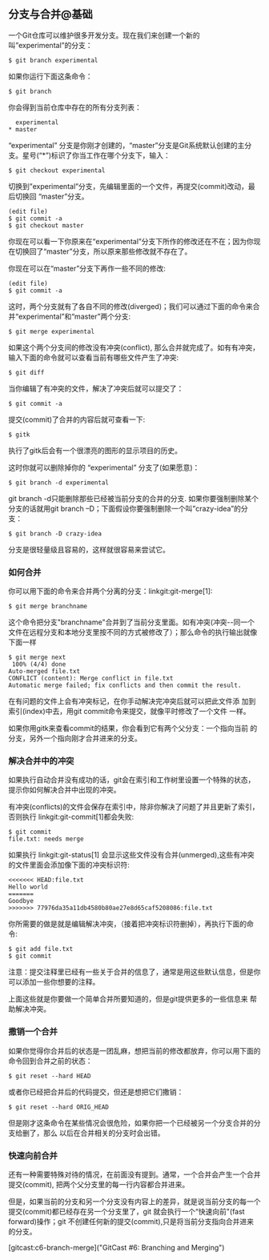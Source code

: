 ## 分支与合并@基础 ##

一个Git仓库可以维护很多开发分支。现在我们来创建一个新的叫”experimental”的分支：

    $ git branch experimental

如果你运行下面这条命令：

    $ git branch

你会得到当前仓库中存在的所有分支列表：

      experimental
    * master

“experimental” 分支是你刚才创建的，“master”分支是Git系统默认创建的主分支。星号(“*”)标识了你当工作在哪个分支下，输入：

    $ git checkout experimental

切换到”experimental”分支，先编辑里面的一个文件，再提交(commit)改动，最后切换回 “master”分支。

    (edit file)
    $ git commit -a
    $ git checkout master


你现在可以看一下你原来在“experimental”分支下所作的修改还在不在；因为你现在切换回了“master”分支，所以原来那些修改就不存在了。

你现在可以在“master”分支下再作一些不同的修改:

    (edit file)
    $ git commit -a


这时，两个分支就有了各自不同的修改(diverged)；我们可以通过下面的命令来合并“experimental”和“master”两个分支:

    $ git merge experimental

如果这个两个分支间的修改没有冲突(conflict), 那么合并就完成了。如有有冲突，输入下面的命令就可以查看当前有哪些文件产生了冲突:

    $ git diff

当你编辑了有冲突的文件，解决了冲突后就可以提交了：

    $ git commit -a

提交(commit)了合并的内容后就可查看一下:

    $ gitk


执行了gitk后会有一个很漂亮的图形的显示项目的历史。

这时你就可以删除掉你的 “experimental” 分支了(如果愿意)：

    $ git branch -d experimental

git branch -d只能删除那些已经被当前分支的合并的分支. 如果你要强制删除某个分支的话就用git branch –D；下面假设你要强制删除一个叫”crazy-idea”的分支：

    $ git branch -D crazy-idea

分支是很轻量级且容易的，这样就很容易来尝试它。

### 如何合并 ###

你可以用下面的命令来合并两个分离的分支：linkgit:git-merge[1]:

    $ git merge branchname

这个命令把分支"branchname"合并到了当前分支里面。如有冲突(冲突--同一个文件在远程分支和本地分支里按不同的方式被修改了）；那么命令的执行输出就像下面一样

    $ git merge next
     100% (4/4) done
    Auto-merged file.txt
    CONFLICT (content): Merge conflict in file.txt
    Automatic merge failed; fix conflicts and then commit the result.

在有问题的文件上会有冲突标记，在你手动解决完冲突后就可以把此文件添
加到索引(index)中去，用git commit命令来提交，就像平时修改了一个文件
一样。

如果你用gitk来查看commit的结果，你会看到它有两个父分支：一个指向当前
的分支，另外一个指向刚才合并进来的分支。

### 解决合并中的冲突 ###

如果执行自动合并没有成功的话，git会在索引和工作树里设置一个特殊的状态，
提示你如何解决合并中出现的冲突。

有冲突(conflicts)的文件会保存在索引中，除非你解决了问题了并且更新了索引，否则执行 linkgit:git-commit[1]都会失败:

    $ git commit
    file.txt: needs merge

如果执行 linkgit:git-status[1] 会显示这些文件没有合并(unmerged),这些有冲突的文件里面会添加像下面的冲突标识符:

    <<<<<<< HEAD:file.txt
    Hello world
    =======
    Goodbye
    >>>>>>> 77976da35a11db4580b80ae27e8d65caf5208086:file.txt

你所需要的做是就是编辑解决冲突，（接着把冲突标识符删掉），再执行下面的命令:

    $ git add file.txt
    $ git commit

注意：提交注释里已经有一些关于合并的信息了，通常是用这些默认信息，但是你可以添加一些你想要的注释。

上面这些就是你要做一个简单合并所要知道的，但是git提供更多的一些信息来
帮助解决冲突。

### 撒销一个合并 ###

如果你觉得你合并后的状态是一团乱麻，想把当前的修改都放弃，你可以用下面的命令回到合并之前的状态：

    $ git reset --hard HEAD

或者你已经把合并后的代码提交，但还是想把它们撒销：

    $ git reset --hard ORIG_HEAD

但是刚才这条命令在某些情况会很危险，如果你把一个已经被另一个分支合并的分支给删了，那么
以后在合并相关的分支时会出错。

### 快速向前合并 ###

还有一种需要特殊对待的情况，在前面没有提到。通常，一个合并会产生一个合并提交(commit),
把两个父分支里的每一行内容都合并进来。

但是，如果当前的分支和另一个分支没有内容上的差异，就是说当前分支的每一个提交(commit)都已经存在另一个分支里了，git 就会执行一个“快速向前"(fast forward)操作；git 不创建任何新的提交(commit),只是将当前分支指向合并进来的分支。

[gitcast:c6-branch-merge]("GitCast #6: Branching and Merging")
